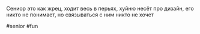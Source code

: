 Сениор это как жрец, ходит весь в перьях, хуйню несёт про дизайн, его никто не понимает, но связываться с ним никто не хочет

#senior #fun